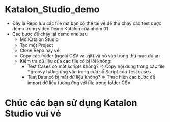 # Katalon_Studio_demo
- Đây là Repo lưu các file mà bạn có thể tải về để thử chạy các test được demo trong video Demo Katalon của nhóm 01
- Các bước để chạy lại demo như sau
  + Mở Katalon Studio
  + Tạo một Project
  + Clone Repo này về
  + Copy các folder (ngoài CSV và .git) và bỏ vào trong thư mục dự án
  + Kiểm tra dữ liệu của các file có bị lỗi không:
    + Test Cases có mất scripts không? => Copy nội dung trong các file *.groovy tương ứng vào trong cửa sổ Script của Test cases
    + Test Data có bị mất dữ liệu không? => Thực hiện các bước để import dữ liệu tương ứng với file trong folder CSV
# Chúc các bạn sử dụng Katalon Studio vui vẻ
